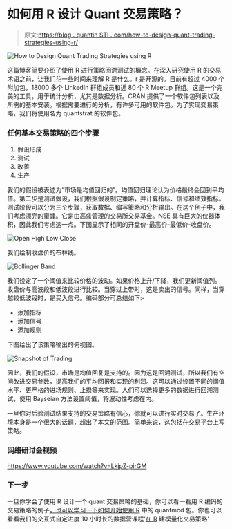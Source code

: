 # 如何用 R 设计 Quant 交易策略？

> 原文:[https://blog . quantin STI . com/how-to-design-quant-trading-strategies-using-r/](https://blog.quantinsti.com/how-to-design-quant-trading-strategies-using-r/)

![How to Design Quant Trading Strategies using R](../Images/7b036636793f8e198d8abdadb38e42a2.png)

这篇博客简要介绍了使用 R 进行策略回溯测试的概念。在深入研究使用 R 的交易术语之前，让我们花一些时间来理解 R 是什么。r 是开源的。目前有超过 4000 个附加包，18000 多个 LinkedIn 群组成员和近 80 个 R Meetup 群组。这是一个完美的工具，用于统计分析，尤其是数据分析。CRAN 提供了一个软件包列表以及所需的基本安装。根据需要进行的分析，有许多可用的软件包。为了实现交易策略，我们将使用名为 quantstrat 的软件包。

### 任何基本交易策略的四个步骤

1.  假设形成
2.  测试
3.  改善
4.  生产

我们的假设被表述为“市场是均值回归的”。均值回归理论认为价格最终会回到平均值。第二步是测试假设，我们根据假设制定策略，并计算指标、信号和绩效指标。测试阶段可以分为三个步骤，获取数据、编写策略和分析输出。在这个例子中，我们考虑漂亮的蜜蜂。它是由高盛管理的交易所交易基金。NSE 具有巨大的仪器体积，因此我们考虑这一点。下图显示了相同的开盘价-最高价-最低价-收盘价。

![Open High Low Close](../Images/b20ebd0181834055555239e2c16f6110.png)

我们绘制收盘价的布林线。

![Bollinger Band](../Images/e7138e1f8687497206b14d1111d4754b.png)

我们设定了一个阈值来比较价格的波动。如果价格上升/下降，我们更新阈值列。收盘价与高波段和低波段进行比较。当穿过上带时，这是卖出的信号。同样，当穿越较低波段时，是买入信号。编码部分可总结如下:-

*   添加指标
*   添加信号
*   添加规则

下图给出了该策略输出的俯视图。

![Snapshot of Trading](../Images/fb04ea80e1613a1db083673dcec55eb1.png)

因此，我们的假设，市场是均值回复是支持的。因为这是回溯测试，所以我们有空间改进交易参数，提高我们的平均回报和实现的利润。这可以通过设置不同的阈值水平、更严格的进场规则、止损等来实现。人们可以选择更多的数据进行回溯测试，使用 Bayseian 方法设置阈值，将波动性考虑在内。

一旦你对后验测试结果支持的交易策略有信心，你就可以进行实时交易了。生产环境本身是一个很大的话题，超出了本文的范围。简单来说，这包括在交易平台上写策略。

### 网络研讨会视频

https://www.youtube.com/watch?v=LkjpZ-pirGM

### 下一步

一旦你学会了使用 R 设计一个 quant 交易策略的基础，你可以看一看用 R 编码的交易策略的例子[，也可以学习一下](https://blog.quantinsti.com/an-example-of-a-trading-strategy-coded-in-r/)[如何开始使用 R](https://blog.quantinsti.com/a-guide-on-r-quantmod-package-how-to-get-started/) 中的 quantmod 包。你也可以看看我们的交互式自定进度 10 小时长的数据营课程'[在 R](https://www.quantinsti.com/courses/r/) 建模量化交易策略'